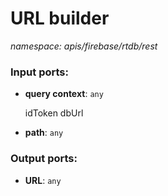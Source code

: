 # URL builder

_namespace: apis/firebase/rtdb/rest_

### Input ports:

* __query context__: ` any `

    idToken
    dbUrl


* __path__: ` any `

### Output ports:

* __URL__: ` any `

